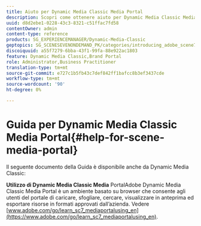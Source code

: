 ```yaml
---
title: Aiuto per Dynamic Media Classic Media Portal
description: Scopri come ottenere aiuto per Dynamic Media Classic Media Portal.
uuid: d8d2ebe1-0228-43c3-8321-c51ffac7fd58
contentOwner: admin
content-type: reference
products: SG_EXPERIENCEMANAGER/Dynamic-Media-Classic
geptopics: SG_SCENESEVENONDEMAND_PK/categories/introducing_adobe_scene7
discoiquuid: a55f7279-6bba-43f1-99fa-88e922ac1803
feature: Dynamic Media Classic,Brand Portal
role: Administrator,Business Practitioner
translation-type: tm+mt
source-git-commit: e727c1b5fb43c7def842ff1bafcc8b3ef3437cde
workflow-type: tm+mt
source-wordcount: '90'
ht-degree: 0%

---
```



# Guida per Dynamic Media Classic Media Portal{#help-for-scene-media-portal}

Il seguente documento della Guida è disponibile anche da Dynamic Media Classic:

**Utilizzo di Dynamic Media Classic Media** PortalAdobe Dynamic Media Classic Media Portal è un ambiente basato su browser che consente agli utenti del portale di caricare, sfogliare, cercare, visualizzare in anteprima ed esportare risorse in formati approvati dall’azienda. Vedere [www.adobe.com/go/learn_sc7_mediaportalusing_en](https://www.adobe.com/go/learn_sc7_mediaportalusing_en).
